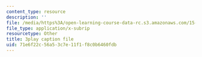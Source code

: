```yaml
---
content_type: resource
description: ''
file: /media/https%3A/open-learning-course-data-rc.s3.amazonaws.com/15-071-the-analytics-edge-spring-2017/71e6f22c56a53c7e11f1f8c0b6460fdb_f-EN4QySwAs.srt
file_type: application/x-subrip
resourcetype: Other
title: 3play caption file
uid: 71e6f22c-56a5-3c7e-11f1-f8c0b6460fdb
---
```

